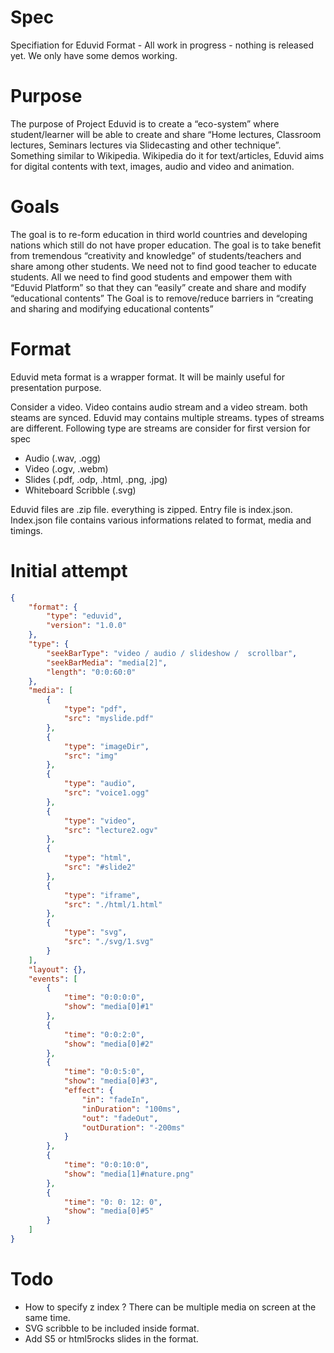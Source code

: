 # Spec
Specifiation for Eduvid Format - All work in progress - nothing is released yet. We only have some demos working.

# Purpose 
The purpose of Project Eduvid is to create a “eco-system” where student/learner will be able to
create and share “Home lectures, Classroom lectures, Seminars lectures via Slidecasting and
other technique”. Something similar to Wikipedia. Wikipedia do it for text/articles, Eduvid aims
for digital contents with text, images, audio and video and animation. 

# Goals

The goal is to re-form education in third world countries and developing nations which still do
not have proper education.
The goal is to take benefit from tremendous “creativity and knowledge” of students/teachers
and share among other students. We need not to find good teacher to educate students. All we
need to find good students and empower them with “Eduvid Platform” so that they can
“easily” create and share and modify “educational contents”
The Goal is to remove/reduce barriers in “creating and sharing and modifying educational
contents”


# Format 

Eduvid meta format is a wrapper format. It will be mainly useful for presentation purpose.

Consider a video. Video contains audio stream and a video stream. both steams are synced.
Eduvid may contains multiple streams. types of streams are different. Following type are streams are consider for first version for spec

* Audio (.wav, .ogg)
* Video (.ogv, .webm)
* Slides (.pdf, .odp, .html, .png, .jpg)
* Whiteboard Scribble (.svg)

Eduvid files are .zip file. everything is zipped. Entry file is index.json. Index.json file contains various informations related to format, media and timings.

# Initial attempt
```json
{
    "format": {
        "type": "eduvid",
        "version": "1.0.0"
    },
    "type": {
        "seekBarType": "video / audio / slideshow /  scrollbar",
        "seekBarMedia": "media[2]",
        "length": "0:0:60:0"
    },
    "media": [
        {
            "type": "pdf",
            "src": "myslide.pdf"
        },
        {
            "type": "imageDir",
            "src": "img"
        },
        {
            "type": "audio",
            "src": "voice1.ogg"
        },
        {
            "type": "video",
            "src": "lecture2.ogv"
        },
        {
            "type": "html",
            "src": "#slide2"
        },
        {
            "type": "iframe",
            "src": "./html/1.html"
        },
        {
            "type": "svg",
            "src": "./svg/1.svg"
        }
    ],
    "layout": {},
    "events": [
        {
            "time": "0:0:0:0",
            "show": "media[0]#1"
        },
        {
            "time": "0:0:2:0",
            "show": "media[0]#2"
        },
        {
            "time": "0:0:5:0",
            "show": "media[0]#3",
            "effect": {
                "in": "fadeIn",
                "inDuration": "100ms",
                "out": "fadeOut",
                "outDuration": "-200ms"
            }
        },
        {
            "time": "0:0:10:0",
            "show": "media[1]#nature.png"
        },
        {
            "time": "0: 0: 12: 0",
            "show": "media[0]#5"
        }
    ]
}
```

# Todo
* How to specify z index ? There can be multiple media on screen at the same time.
* SVG scribble to be included inside format.
* Add S5 or html5rocks slides in the format.



